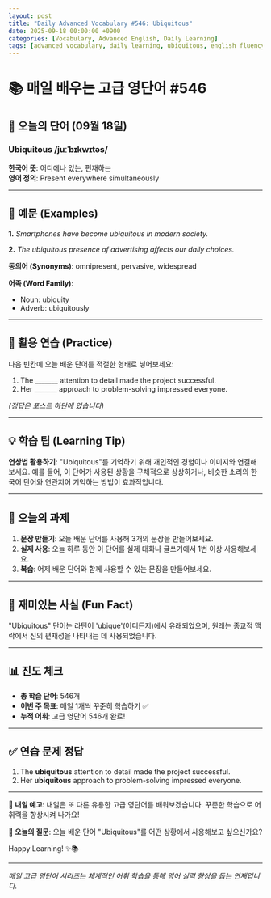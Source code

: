 ```yaml
---
layout: post
title: "Daily Advanced Vocabulary #546: Ubiquitous"
date: 2025-09-18 00:00:00 +0900
categories: [Vocabulary, Advanced English, Daily Learning]
tags: [advanced vocabulary, daily learning, ubiquitous, english fluency]
---
```


# 📚 **매일 배우는 고급 영단어 #546**

## 🌟 **오늘의 단어 (09월 18일)**

### **Ubiquitous** /juːˈbɪkwɪtəs/

**한국어 뜻**: 어디에나 있는, 편재하는  
**영어 정의**: Present everywhere simultaneously

<!--more-->

---

## 📖 **예문 (Examples)**

**1.** *Smartphones have become ubiquitous in modern society.*

**2.** *The ubiquitous presence of advertising affects our daily choices.*

**동의어 (Synonyms)**: omnipresent, pervasive, widespread

**어족 (Word Family)**:
- Noun: ubiquity
- Adverb: ubiquitously

---

## 🎯 **활용 연습 (Practice)**

다음 빈칸에 오늘 배운 단어를 적절한 형태로 넣어보세요:

1. The _______ attention to detail made the project successful.
2. Her _______ approach to problem-solving impressed everyone.

*(정답은 포스트 하단에 있습니다)*

---

## 💡 **학습 팁 (Learning Tip)**

**연상법 활용하기**: "Ubiquitous"를 기억하기 위해 개인적인 경험이나 이미지와 연결해보세요. 
예를 들어, 이 단어가 사용된 상황을 구체적으로 상상하거나, 비슷한 소리의 한국어 단어와 연관지어 기억하는 방법이 효과적입니다.

---

## 📝 **오늘의 과제**

1. **문장 만들기**: 오늘 배운 단어를 사용해 3개의 문장을 만들어보세요.
2. **실제 사용**: 오늘 하루 동안 이 단어를 실제 대화나 글쓰기에서 1번 이상 사용해보세요.
3. **복습**: 어제 배운 단어와 함께 사용할 수 있는 문장을 만들어보세요.

---

## 🎲 **재미있는 사실 (Fun Fact)**

"Ubiquitous" 단어는 라틴어 'ubique'(어디든지)에서 유래되었으며, 원래는 종교적 맥락에서 신의 편재성을 나타내는 데 사용되었습니다.

---

## 📊 **진도 체크**

- **총 학습 단어**: 546개
- **이번 주 목표**: 매일 1개씩 꾸준히 학습하기 ✅
- **누적 어휘**: 고급 영단어 546개 완료!

---

## ✅ **연습 문제 정답**

1. The **ubiquitous** attention to detail made the project successful.
2. Her **ubiquitous** approach to problem-solving impressed everyone.

---

**🎯 내일 예고**: 내일은 또 다른 유용한 고급 영단어를 배워보겠습니다. 꾸준한 학습으로 어휘력을 향상시켜 나가요!

**💭 오늘의 질문**: 오늘 배운 단어 "Ubiquitous"를 어떤 상황에서 사용해보고 싶으신가요? 

Happy Learning! ✨📚

---

*매일 고급 영단어 시리즈는 체계적인 어휘 학습을 통해 영어 실력 향상을 돕는 연재입니다.*
